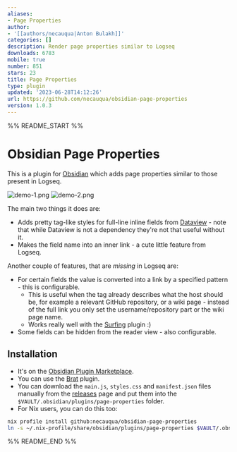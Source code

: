 ```yaml
---
aliases:
- Page Properties
author:
- '[[authors/necauqua|Anton Bulakh]]'
categories: []
description: Render page properties similar to Logseq
downloads: 6783
mobile: true
number: 851
stars: 23
title: Page Properties
type: plugin
updated: '2023-06-28T14:12:26'
url: https://github.com/necauqua/obsidian-page-properties
version: 1.0.3
---
```


%% README_START %%

# Obsidian Page Properties

This is a plugin for [Obsidian](https://obsidian.md) which adds page properties similar to those present in Logseq.

![demo-1.png](https://user-images.githubusercontent.com/33968278/226478801-b8e9122d-78ff-4b1b-b4c0-6c6d25d57e9e.png)
![demo-2.png](https://user-images.githubusercontent.com/33968278/226478803-4ca621ba-cdce-4bd9-a408-4214d869f98d.png)

The main two things it does are:
- Adds pretty tag-like styles for full-line inline fields from [Dataview](https://github.com/blacksmithgu/obsidian-dataview) - note that while Dataview is not a dependency they're not that useful without it.
- Makes the field name into an inner link - a cute little feature from Logseq.

Another couple of features, that are *missing* in Logseq are:
- For certain fields the value is converted into a link by a specified pattern - this is configurable.
	- This is useful when the tag already describes what the host should be, for example a relevant GitHub repository, or a wiki page - instead of the full link you only set the username/repository part or the wiki page name.
	- Works really well with the [Surfing](https://obsidian.md/plugins?id=surfing) plugin :)
- Some fields can be hidden from the reader view - also configurable.

## Installation
- It's on the [Obsidian Plugin Marketplace](https://obsidian.md/plugins?id=page-properties).
- You can use the [Brat](https://github.com/TfTHacker/obsidian42-brat) plugin.
- You can download the `main.js`, `styles.css` and `manifest.json` files manually from the [releases](https://github.com/necauqua/obsidian-page-properties/releases) page and put them into the `$VAULT/.obsidian/plugins/page-properties` folder.
- For Nix users, you can do this too:
```bash
nix profile install github:necauqua/obsidian-page-properties
ln -s ~/.nix-profile/share/obsidian/plugins/page-properties $VAULT/.obsidian/plugins/page-properties
```


%% README_END %%